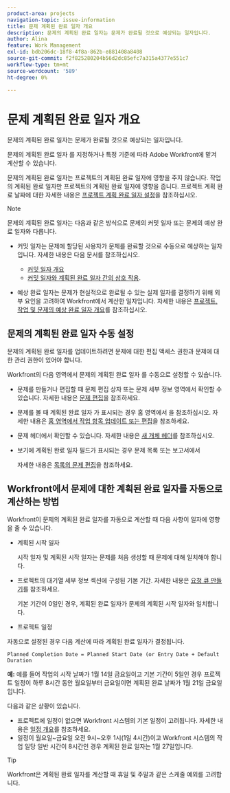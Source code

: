 ```yaml
---
product-area: projects
navigation-topic: issue-information
title: 문제 계획된 완료 일자 개요
description: 문제의 계획된 완료 일자는 문제가 완료될 것으로 예상되는 일자입니다.
author: Alina
feature: Work Management
exl-id: bdb206dc-18f8-4f8a-862b-e881408a8408
source-git-commit: f2f825280204b56d2dc85efc7a315a4377e551c7
workflow-type: tm+mt
source-wordcount: '589'
ht-degree: 0%

---
```


# 문제 계획된 완료 일자 개요

문제의 계획된 완료 일자는 문제가 완료될 것으로 예상되는 일자입니다.

문제의 계획된 완료 일자 를 지정하거나 특정 기준에 따라 Adobe Workfront에 맡겨 계산할 수 있습니다. 

문제의 계획된 완료 일자는 프로젝트의 계획된 완료 일자에 영향을 주지 않습니다. 작업의 계획된 완료 일자만 프로젝트의 계획된 완료 일자에 영향을 줍니다. 프로젝트 계획 완료 날짜에 대한 자세한 내용은 [프로젝트 계획 완료 일자 설정](../../../manage-work/projects/planning-a-project/project-planned-completion-date.md)을 참조하십시오.

>[!NOTE]
>
>문제의 계획된 완료 일자는 다음과 같은 방식으로 문제의 커밋 일자 또는 문제의 예상 완료 일자와 다릅니다.
>
>* 커밋 일자는 문제에 할당된 사용자가 문제를 완료할 것으로 수동으로 예상하는 일자입니다. 자세한 내용은 다음 문서를 참조하십시오.
>
>   * [커밋 일자 개요](../../../manage-work/projects/updating-work-in-a-project/overview-of-commit-dates.md)
>   * [커밋 일자와 계획된 완료 일자 간의 상호 작용](../../../manage-work/projects/updating-work-in-a-project/interactions-between-commit-and-planned-completion-dates.md).
>
>* 예상 완료 일자는 문제가 현실적으로 완료될 수 있는 실제 일자를 결정하기 위해 외부 요인을 고려하여 Workfront에서 계산한 일자입니다. 자세한 내용은 [프로젝트, 작업 및 문제의 예상 완료 일자 개요](../../../manage-work/projects/planning-a-project/project-projected-completion-date.md)를 참조하십시오.
>

## 문제의 계획된 완료 일자 수동 설정

문제의 계획된 완료 일자를 업데이트하려면 문제에 대한 편집 액세스 권한과 문제에 대한 관리 권한이 있어야 합니다.

Workfront의 다음 영역에서 문제의 계획된 완료 일자 를 수동으로 설정할 수 있습니다.

* 문제를 만들거나 편집할 때 문제 편집 상자 또는 문제 세부 정보 영역에서 확인할 수 있습니다. 자세한 내용은 [문제 편집](../../../manage-work/issues/manage-issues/edit-issues.md)을 참조하세요.
* 문제를 볼 때 계획된 완료 일자 가 표시되는 경우 홈 영역에서 을 참조하십시오. 자세한 내용은 [홈 영역에서 작업 항목 업데이트 또는 편집](../../../workfront-basics/using-home/using-the-home-area/update-and-edit-work-item-home.md)을 참조하세요.
* 문제 헤더에서 확인할 수 있습니다. 자세한 내용은 [새 개체 헤더](../../../workfront-basics/the-new-workfront-experience/new-object-headers.md)를 참조하십시오.
* 보기에 계획된 완료 일자 필드가 표시되는 경우 문제 목록 또는 보고서에서

  자세한 내용은 [목록의 문제 편집](../../../manage-work/issues/manage-issues/edit-issues-in-a-list.md)을 참조하세요.

## Workfront에서 문제에 대한 계획된 완료 일자를 자동으로 계산하는 방법

Workfront이 문제의 계획된 완료 일자를 자동으로 계산할 때 다음 사항이 일자에 영향을 줄 수 있습니다.

* 계획된 시작 일자

  시작 일자 및 계획된 시작 일자는 문제를 처음 생성할 때 문제에 대해 일치해야 합니다.

* 프로젝트의 대기열 세부 정보 섹션에 구성된 기본 기간. 자세한 내용은 [요청 큐 만들기](../../../manage-work/requests/create-and-manage-request-queues/create-request-queue.md)를 참조하세요.

  기본 기간이 0일인 경우, 계획된 완료 일자가 문제의 계획된 시작 일자와 일치합니다.

* 프로젝트 일정

자동으로 설정된 경우 다음 계산에 따라 계획된 완료 일자가 결정됩니다. 

```
Planned Completion Date = Planned Start Date (or Entry Date + Default Duration
```

**예:** 예를 들어 작업의 시작 날짜가 1월 14일 금요일이고 기본 기간이 5일인 경우 프로젝트 일정이 하루 8시간 동안 월요일부터 금요일이면 계획된 완료 날짜가 1월 21일 금요일입니다.

다음과 같은 상황이 있습니다.

* 프로젝트에 일정이 없으면 Workfront 시스템의 기본 일정이 고려됩니다. 자세한 내용은 [일정 개요](../../../administration-and-setup/set-up-workfront/configure-timesheets-schedules/schedules-overview.md)를 참조하세요.
* 일정이 월요일~금요일 오전 9시~오후 1시(1일 4시간)이고 Workfront 시스템의 작업 일당 일반 시간이 8시간인 경우 계획된 완료 일자는 1월 27일입니다.

>[!TIP]
>
>Workfront은 계획된 완료 일자를 계산할 때 휴일 및 주말과 같은 스케줄 예외를 고려합니다.

 
